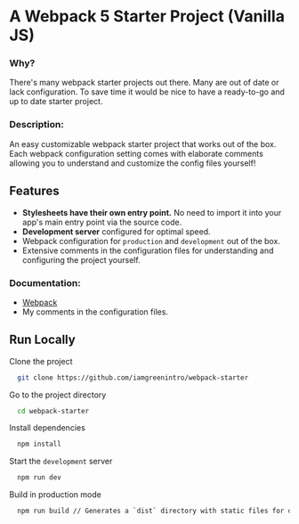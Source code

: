 # A Webpack 5 Starter Project (Vanilla JS)

### Why?

There's many webpack starter projects out there. Many are out of date or lack configuration. To save time it would be nice to have a ready-to-go and up to date starter project.

### Description:

An easy customizable webpack starter project that works out of the box. Each webpack configuration setting comes with elaborate comments allowing you to understand and customize the config files yourself!

## Features

- **Stylesheets have their own entry point.** No need to import it into your app's main entry point via the source code.
- **Development server** configured for optimal speed.
- Webpack configuration for `production` and `development` out of the box.
- Extensive comments in the configuration files for understanding and configuring the project yourself.

### Documentation:

- [Webpack](https://webpack.js.org/concepts/)
- My comments in the configuration files.

## Run Locally

Clone the project

```bash
  git clone https://github.com/iamgreenintro/webpack-starter
```

Go to the project directory

```bash
  cd webpack-starter
```

Install dependencies

```bash
  npm install
```

Start the `development` server

```bash
  npm run dev
```

Build in production mode

```bash
  npm run build // Generates a `dist` directory with static files for deployment.
```
